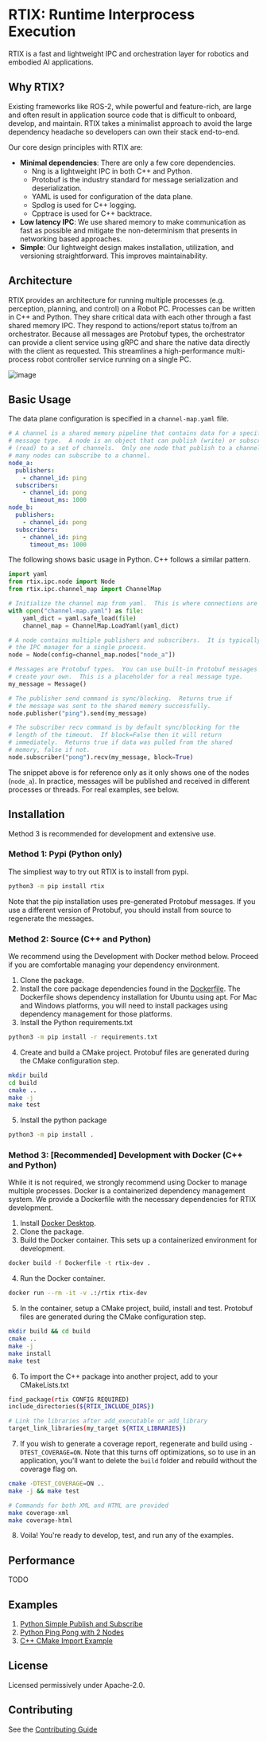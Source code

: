# RTIX: Runtime Interprocess Execution

RTIX is a fast and lightweight IPC and orchestration layer for robotics and embodied AI applications.

## Why RTIX?

Existing frameworks like ROS-2, while powerful and feature-rich, are large and often result in application source code that is difficult to onboard, develop, and maintain.  RTIX takes a minimalist approach to avoid the large dependency headache so developers can own their stack end-to-end.

Our core design principles with RTIX are:
- **Minimal dependencies**: There are only a few core dependencies.
  - Nng is a lightweight IPC in both C++ and Python.
  - Protobuf is the industry standard for message serialization and deserialization.
  - YAML is used for configuration of the data plane.
  - Spdlog is used for C++ logging.
  - Cpptrace is used for C++ backtrace.
- **Low latency IPC**: We use shared memory to make communication as fast as possible and mitigate the non-determinism that presents in networking based approaches.
- **Simple**: Our lightweight design makes installation, utilization, and versioning straightforward.  This improves maintainability.

## Architecture

RTIX provides an architecture for running multiple processes (e.g. perception, planning, and control) on a Robot PC.  Processes can be written in C++ and Python.  They share critical data with each other through a fast shared memory IPC.  They respond to actions/report status to/from an orchestrator.  Because all messages are Protobuf types, the orchestrator can provide a client service using gRPC and share the native data directly with the client as requested.  This streamlines a high-performance multi-process robot controller service running on a single PC.

![image](./diagram.png)


## Basic Usage

The data plane configuration is specified in a `channel-map.yaml` file.

```yaml
# A channel is a shared memory pipeline that contains data for a specific
# message type.  A node is an object that can publish (write) or subscribe
# (read) to a set of channels.  Only one node that publish to a channel, but
# many nodes can subscribe to a channel.
node_a:
  publishers:
    - channel_id: ping
  subscribers:
    - channel_id: pong
      timeout_ms: 1000
node_b:
  publishers:
    - channel_id: pong
  subscribers:
    - channel_id: ping
      timeout_ms: 1000
```

The following shows basic usage in Python.  C++ follows a similar pattern.

```python
import yaml
from rtix.ipc.node import Node
from rtix.ipc.channel_map import ChannelMap

# Initialize the channel map from yaml.  This is where connections are managed.
with open("channel-map.yaml") as file:
    yaml_dict = yaml.safe_load(file)
    channel_map = ChannelMap.LoadYaml(yaml_dict)

# A node contains multiple publishers and subscribers.  It is typically used as
# the IPC manager for a single process.
node = Node(config=channel_map.nodes["node_a"])

# Messages are Protobuf types.  You can use built-in Protobuf messages or
# create your own.  This is a placeholder for a real message type.
my_message = Message()

# The publisher send command is sync/blocking.  Returns true if
# the message was sent to the shared memory successfully.
node.publisher("ping").send(my_message)

# The subscriber recv command is by default sync/blocking for the
# length of the timeout.  If block=False then it will return
# immediately.  Returns true if data was pulled from the shared
# memory, false if not.
node.subscriber("pong").recv(my_message, block=True)
```

The snippet above is for reference only as it only shows one of the nodes (`node_a`).  In practice, messages will be published and received in different processes or threads.  For real examples, see below.


## Installation
Method 3 is recommended for development and extensive use.

### Method 1: Pypi (Python only)
The simpliest way to try out RTIX is to install from pypi.
```bash
python3 -m pip install rtix
```
Note that the pip installation uses pre-generated Protobuf messages.  If you use a different version of Protobuf, you should install from source to regenerate the messages.

### Method 2: Source (C++ and Python)
We recommend using the Development with Docker method below.  Proceed if you are comfortable managing your dependency environment.

1. Clone the package.
2. Install the core package dependencies found in the [Dockerfile](./Dockerfile).  The Dockerfile shows dependency installation for Ubuntu using apt.  For Mac and Windows platforms, you will need to install packages using dependency management for those platforms.
3. Install the Python requirements.txt
```bash
python3 -m pip install -r requirements.txt
```
4. Create and build a CMake project.  Protobuf files are generated during the CMake configuration step.
```bash
mkdir build
cd build
cmake ..
make -j
make test
```
5. Install the python package
```bash
python3 -m pip install .
```

### Method 3: [Recommended] Development with Docker (C++ and Python)
While it is not required, we strongly recommend using Docker to manage multiple processes.  Docker is a containerized dependency management system.  We provide a Dockerfile with the necessary dependencies for RTIX development.

1. Install [Docker Desktop](https://www.docker.com/products/docker-desktop/).
2. Clone the package.
3. Build the Docker container.  This sets up a containerized environment for development.
```bash
docker build -f Dockerfile -t rtix-dev .
```
4. Run the Docker container.
```bash
docker run --rm -it -v .:/rtix rtix-dev
```
5. In the container, setup a CMake project, build, install and test.  Protobuf files are generated during the CMake configuration step.
```bash
mkdir build && cd build
cmake ..
make -j
make install
make test
```
6. To import the C++ package into another project, add to your CMakeLists.txt
```bash
find_package(rtix CONFIG REQUIRED)
include_directories(${RTIX_INCLUDE_DIRS})

# Link the libraries after add_executable or add_library
target_link_libraries(my_target ${RTIX_LIBRARIES})
```
7. If you wish to generate a coverage report, regenerate and build using `-DTEST_COVERAGE=ON`.  Note that this turns off optimizations, so to use in an application, you'll want to delete the `build` folder and rebuild without the coverage flag on.
```bash
cmake -DTEST_COVERAGE=ON ..
make -j && make test

# Commands for both XML and HTML are provided
make coverage-xml
make coverage-html
```
8. Voila!  You're ready to develop, test, and run any of the examples.

## Performance
TODO

## Examples
1. [Python Simple Publish and Subscribe](./examples/python_pub_sub/README.md)
2. [Python Ping Pong with 2 Nodes](./examples/python_ping_pong/README.md)
3. [C++ CMake Import Example](./examples/cmake_import/README.md)

## License
Licensed permissively under Apache-2.0.

## Contributing
See the [Contributing Guide](./CONTRIBUTING.md)
